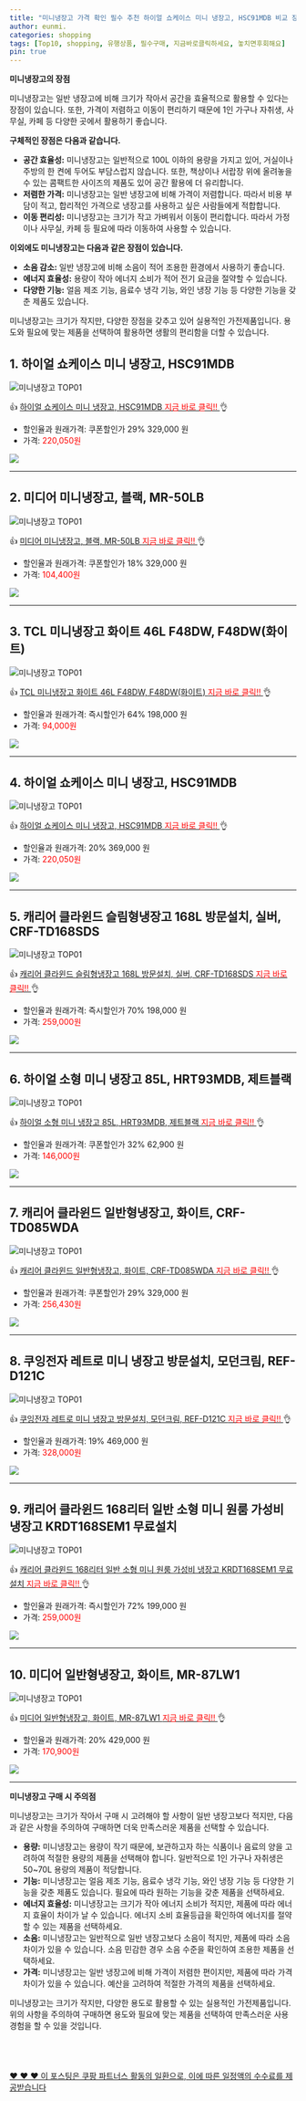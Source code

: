 ```yaml
---
title: "미니냉장고 가격 확인 필수 추천 하이얼 쇼케이스 미니 냉장고, HSC91MDB 비교 장점 구매가이드"
author: eunmi.
categories: shopping
tags: [Top10, shopping, 유행상품, 필수구매, 지금바로클릭하세요, 놓치면후회해요]
pin: true
---
```

**미니냉장고의 장점**

미니냉장고는 일반 냉장고에 비해 크기가 작아서 공간을 효율적으로 활용할 수 있다는 장점이 있습니다. 또한, 가격이 저렴하고 이동이 편리하기 때문에 1인 가구나 자취생, 사무실, 카페 등 다양한 곳에서 활용하기 좋습니다.

**구체적인 장점은 다음과 같습니다.**

* **공간 효율성:** 미니냉장고는 일반적으로 100L 이하의 용량을 가지고 있어, 거실이나 주방의 한 켠에 두어도 부담스럽지 않습니다. 또한, 책상이나 서랍장 위에 올려놓을 수 있는 콤팩트한 사이즈의 제품도 있어 공간 활용에 더 유리합니다.
* **저렴한 가격:** 미니냉장고는 일반 냉장고에 비해 가격이 저렴합니다. 따라서 비용 부담이 적고, 합리적인 가격으로 냉장고를 사용하고 싶은 사람들에게 적합합니다.
* **이동 편리성:** 미니냉장고는 크기가 작고 가벼워서 이동이 편리합니다. 따라서 가정이나 사무실, 카페 등 필요에 따라 이동하여 사용할 수 있습니다.

**이외에도 미니냉장고는 다음과 같은 장점이 있습니다.**

* **소음 감소:** 일반 냉장고에 비해 소음이 적어 조용한 환경에서 사용하기 좋습니다.
* **에너지 효율성:** 용량이 작아 에너지 소비가 적어 전기 요금을 절약할 수 있습니다.
* **다양한 기능:** 얼음 제조 기능, 음료수 냉각 기능, 와인 냉장 기능 등 다양한 기능을 갖춘 제품도 있습니다.

미니냉장고는 크기가 작지만, 다양한 장점을 갖추고 있어 실용적인 가전제품입니다. 용도와 필요에 맞는 제품을 선택하여 활용하면 생활의 편리함을 더할 수 있습니다.

   

## 1. 하이얼 쇼케이스 미니 냉장고, HSC91MDB

![미니냉장고 TOP01](https://thumbnail7.coupangcdn.com/thumbnails/remote/230x230ex/image/retail/images/455551049151447-3d87e042-33af-4e3d-9d2a-2d93abf2f7d2.jpg)


👍 [하이얼 쇼케이스 미니 냉장고, HSC91MDB <font color=red> 지금 바로 클릭!! </font> ](https://link.coupang.com/re/AFFSDP?lptag=AF3617701&subid=GithubCoopas&pageKey=6978493189&traceid=V0-153&itemId=17039607200&vendorItemId=84214471342) 👌 


- 할인율과 원래가격: 쿠폰할인가 29%  329,000   원
- 가격: <span style='color:red'>220,050원</span>

[![](/discount_price.png)](https://link.coupang.com/re/AFFSDP?lptag=AF3617701&subid=GithubCoopas&pageKey=6978493189&traceid=V0-153&itemId=17039607200&vendorItemId=84214471342)

---


   

## 2. 미디어 미니냉장고, 블랙, MR-50LB

![미니냉장고 TOP01](https://thumbnail7.coupangcdn.com/thumbnails/remote/230x230ex/image/retail/images/1101274026686434-ef4ba74f-2cae-4baa-8464-04ac3e939006.jpg)


👍 [미디어 미니냉장고, 블랙, MR-50LB <font color=red> 지금 바로 클릭!! </font> ](https://link.coupang.com/re/AFFSDP?lptag=AF3617701&subid=GithubCoopas&pageKey=7477935144&traceid=V0-153&itemId=19526913118&vendorItemId=3090914802) 👌 


- 할인율과 원래가격: 쿠폰할인가 18%  329,000   원
- 가격: <span style='color:red'>104,400원</span>

[![](/discount_price.png)](https://link.coupang.com/re/AFFSDP?lptag=AF3617701&subid=GithubCoopas&pageKey=7477935144&traceid=V0-153&itemId=19526913118&vendorItemId=3090914802)

---


   

## 3. TCL 미니냉장고 화이트 46L F48DW, F48DW(화이트)

![미니냉장고 TOP01](https://thumbnail7.coupangcdn.com/thumbnails/remote/230x230ex/image/retail/images/2714451946498718-13e87d65-9884-47ca-b726-33ff3921164d.jpg)


👍 [TCL 미니냉장고 화이트 46L F48DW, F48DW(화이트) <font color=red> 지금 바로 클릭!! </font> ](https://link.coupang.com/re/AFFSDP?lptag=AF3617701&subid=GithubCoopas&pageKey=7039143317&traceid=V0-153&itemId=17401842580&vendorItemId=84571274744) 👌 


- 할인율과 원래가격: 즉시할인가 64%  198,000   원
- 가격: <span style='color:red'>94,000원</span>

[![](/discount_price.png)](https://link.coupang.com/re/AFFSDP?lptag=AF3617701&subid=GithubCoopas&pageKey=7039143317&traceid=V0-153&itemId=17401842580&vendorItemId=84571274744)

---


   

## 4. 하이얼 쇼케이스 미니 냉장고, HSC91MDB

![미니냉장고 TOP01](https://thumbnail7.coupangcdn.com/thumbnails/remote/230x230ex/image/retail/images/455551049151447-3d87e042-33af-4e3d-9d2a-2d93abf2f7d2.jpg)


👍 [하이얼 쇼케이스 미니 냉장고, HSC91MDB <font color=red> 지금 바로 클릭!! </font> ](https://link.coupang.com/re/AFFSDP?lptag=AF3617701&subid=GithubCoopas&pageKey=6978493189&traceid=V0-153&itemId=17039607200&vendorItemId=84214471342) 👌 


- 할인율과 원래가격: 20%  369,000   원
- 가격: <span style='color:red'>220,050원</span>

[![](/discount_price.png)](https://link.coupang.com/re/AFFSDP?lptag=AF3617701&subid=GithubCoopas&pageKey=6978493189&traceid=V0-153&itemId=17039607200&vendorItemId=84214471342)

---


   

## 5. 캐리어 클라윈드 슬림형냉장고 168L 방문설치, 실버, CRF-TD168SDS

![미니냉장고 TOP01](https://thumbnail10.coupangcdn.com/thumbnails/remote/230x230ex/image/vendor_inventory/2802/86a456aee125f9bcad7a3c7a4086a73f646bb06edf23d2bfc83421b19e63.jpg)


👍 [캐리어 클라윈드 슬림형냉장고 168L 방문설치, 실버, CRF-TD168SDS <font color=red> 지금 바로 클릭!! </font> ](https://link.coupang.com/re/AFFSDP?lptag=AF3617701&subid=GithubCoopas&pageKey=1775247282&traceid=V0-153&itemId=3022852362&vendorItemId=85057296862) 👌 


- 할인율과 원래가격: 즉시할인가 70%  198,000   원
- 가격: <span style='color:red'>259,000원</span>

[![](/discount_price.png)](https://link.coupang.com/re/AFFSDP?lptag=AF3617701&subid=GithubCoopas&pageKey=1775247282&traceid=V0-153&itemId=3022852362&vendorItemId=85057296862)

---


   

## 6. 하이얼 소형 미니 냉장고 85L, HRT93MDB, 제트블랙

![미니냉장고 TOP01](https://thumbnail7.coupangcdn.com/thumbnails/remote/230x230ex/image/retail/images/2022/12/08/14/2/3186f2a5-1357-4888-bbbb-101202f08a3e.png)


👍 [하이얼 소형 미니 냉장고 85L, HRT93MDB, 제트블랙 <font color=red> 지금 바로 클릭!! </font> ](https://link.coupang.com/re/AFFSDP?lptag=AF3617701&subid=GithubCoopas&pageKey=6978925843&traceid=V0-153&itemId=17041978867&vendorItemId=84216800015) 👌 


- 할인율과 원래가격: 쿠폰할인가 32%  62,900   원
- 가격: <span style='color:red'>146,000원</span>

[![](/discount_price.png)](https://link.coupang.com/re/AFFSDP?lptag=AF3617701&subid=GithubCoopas&pageKey=6978925843&traceid=V0-153&itemId=17041978867&vendorItemId=84216800015)

---


   

## 7. 캐리어 클라윈드 일반형냉장고, 화이트, CRF-TD085WDA

![미니냉장고 TOP01](https://thumbnail8.coupangcdn.com/thumbnails/remote/230x230ex/image/vendor_inventory/7eb4/ff9c9d8b22c2defe8daa9ba7f650123120edff08b7e1910b5d72fa37c02f.png)


👍 [캐리어 클라윈드 일반형냉장고, 화이트, CRF-TD085WDA <font color=red> 지금 바로 클릭!! </font> ](https://link.coupang.com/re/AFFSDP?lptag=AF3617701&subid=GithubCoopas&pageKey=1499807496&traceid=V0-153&itemId=2575512987&vendorItemId=87648379458) 👌 


- 할인율과 원래가격: 쿠폰할인가 29%  329,000   원
- 가격: <span style='color:red'>256,430원</span>

[![](/discount_price.png)](https://link.coupang.com/re/AFFSDP?lptag=AF3617701&subid=GithubCoopas&pageKey=1499807496&traceid=V0-153&itemId=2575512987&vendorItemId=87648379458)

---


   

## 8. 쿠잉전자 레트로 미니 냉장고 방문설치, 모던크림, REF-D121C

![미니냉장고 TOP01](https://thumbnail8.coupangcdn.com/thumbnails/remote/230x230ex/image/retail/images/119739438461429-810ad16b-7ad7-47dd-89b0-72f2d60a9ced.jpg)


👍 [쿠잉전자 레트로 미니 냉장고 방문설치, 모던크림, REF-D121C <font color=red> 지금 바로 클릭!! </font> ](https://link.coupang.com/re/AFFSDP?lptag=AF3617701&subid=GithubCoopas&pageKey=5568604952&traceid=V0-153&itemId=15093100911&vendorItemId=82315171669) 👌 


- 할인율과 원래가격: 19%  469,000   원
- 가격: <span style='color:red'>328,000원</span>

[![](/discount_price.png)](https://link.coupang.com/re/AFFSDP?lptag=AF3617701&subid=GithubCoopas&pageKey=5568604952&traceid=V0-153&itemId=15093100911&vendorItemId=82315171669)

---


   

## 9. 캐리어 클라윈드 168리터 일반 소형 미니 원룸 가성비 냉장고 KRDT168SEM1 무료설치

![미니냉장고 TOP01](https://thumbnail8.coupangcdn.com/thumbnails/remote/230x230ex/image/vendor_inventory/4167/ab53de5ae445ee590091a8c82d1579e5812c21332acd55ffa7015d51dda6.jpg)


👍 [캐리어 클라윈드 168리터 일반 소형 미니 원룸 가성비 냉장고 KRDT168SEM1 무료설치 <font color=red> 지금 바로 클릭!! </font> ](https://link.coupang.com/re/AFFSDP?lptag=AF3617701&subid=GithubCoopas&pageKey=7012145861&traceid=V0-153&itemId=17236208510&vendorItemId=84407837955) 👌 


- 할인율과 원래가격: 즉시할인가 72%  199,000   원
- 가격: <span style='color:red'>259,000원</span>

[![](/discount_price.png)](https://link.coupang.com/re/AFFSDP?lptag=AF3617701&subid=GithubCoopas&pageKey=7012145861&traceid=V0-153&itemId=17236208510&vendorItemId=84407837955)

---


   

## 10. 미디어 일반형냉장고, 화이트, MR-87LW1

![미니냉장고 TOP01](https://thumbnail7.coupangcdn.com/thumbnails/remote/230x230ex/image/retail/images/1101274949745570-da6d905f-d66e-4cad-992c-56b0ca84986f.jpg)


👍 [미디어 일반형냉장고, 화이트, MR-87LW1 <font color=red> 지금 바로 클릭!! </font> ](https://link.coupang.com/re/AFFSDP?lptag=AF3617701&subid=GithubCoopas&pageKey=28896030&traceid=V0-153&itemId=110694701&vendorItemId=3216586045) 👌 


- 할인율과 원래가격: 20%  429,000   원
- 가격: <span style='color:red'>170,900원</span>

[![](/discount_price.png)](https://link.coupang.com/re/AFFSDP?lptag=AF3617701&subid=GithubCoopas&pageKey=28896030&traceid=V0-153&itemId=110694701&vendorItemId=3216586045)

---
**미니냉장고 구매 시 주의점**

미니냉장고는 크기가 작아서 구매 시 고려해야 할 사항이 일반 냉장고보다 적지만, 다음과 같은 사항을 주의하여 구매하면 더욱 만족스러운 제품을 선택할 수 있습니다.

* **용량:** 미니냉장고는 용량이 작기 때문에, 보관하고자 하는 식품이나 음료의 양을 고려하여 적절한 용량의 제품을 선택해야 합니다. 일반적으로 1인 가구나 자취생은 50~70L 용량의 제품이 적당합니다.
* **기능:** 미니냉장고는 얼음 제조 기능, 음료수 냉각 기능, 와인 냉장 기능 등 다양한 기능을 갖춘 제품도 있습니다. 필요에 따라 원하는 기능을 갖춘 제품을 선택하세요.
* **에너지 효율성:** 미니냉장고는 크기가 작아 에너지 소비가 적지만, 제품에 따라 에너지 효율이 차이가 날 수 있습니다. 에너지 소비 효율등급을 확인하여 에너지를 절약할 수 있는 제품을 선택하세요.
* **소음:** 미니냉장고는 일반적으로 일반 냉장고보다 소음이 적지만, 제품에 따라 소음 차이가 있을 수 있습니다. 소음 민감한 경우 소음 수준을 확인하여 조용한 제품을 선택하세요.
* **가격:** 미니냉장고는 일반 냉장고에 비해 가격이 저렴한 편이지만, 제품에 따라 가격 차이가 있을 수 있습니다. 예산을 고려하여 적절한 가격의 제품을 선택하세요.

미니냉장고는 크기가 작지만, 다양한 용도로 활용할 수 있는 실용적인 가전제품입니다. 위의 사항을 주의하여 구매하면 용도와 필요에 맞는 제품을 선택하여 만족스러운 사용 경험을 할 수 있을 것입니다.<br><br><br><br><br> [ ❤ ❤ ❤ 이 포스팅은 쿠팡 파트너스 활동의 일환으로, 이에 따른 일정액의 수수료를 제공받습니다](https://link.coupang.com/a/bcEFyh)